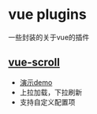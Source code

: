 # vue plugins
一些封装的关于vue的插件

## [vue-scroll](https://github.com/windlany/vue-plugins/tree/master/vue-scroll)
- [演示demo](http://htmlpreview.github.io/?https://github.com/windlany/vue-plugins/blob/master/demo/index.html)
- 上拉加载，下拉刷新
- 支持自定义配置项

